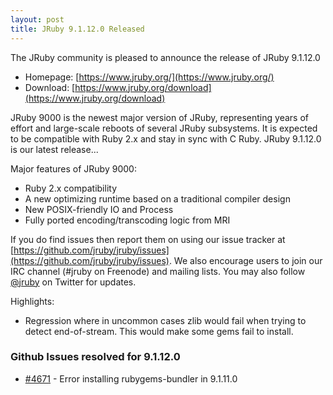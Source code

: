 ```yaml
---
layout: post
title: JRuby 9.1.12.0 Released
---
```

The JRuby community is pleased to announce the release of JRuby 9.1.12.0

- Homepage: [https://www.jruby.org/](https://www.jruby.org/)
- Download: [https://www.jruby.org/download](https://www.jruby.org/download)

JRuby 9000 is the newest major version of JRuby, representing years of effort and large-scale reboots of several JRuby subsystems.  It is expected to be compatible with Ruby 2.x and stay in sync with C Ruby.  JRuby 9.1.12.0 is our latest release...

Major features of JRuby 9000:

- Ruby 2.x compatibility
- A new optimizing runtime based on a traditional compiler design
- New POSIX-friendly IO and Process
- Fully ported encoding/transcoding logic from MRI

If you do find issues then report them on using our issue tracker at [https://github.com/jruby/jruby/issues](https://github.com/jruby/jruby/issues). We also encourage users to join our IRC channel (#jruby on Freenode) and mailing lists. You may also follow [@jruby](https://twitter.com/jruby) on Twitter for updates.

Highlights:

- Regression where in uncommon cases zlib would fail when trying to detect end-of-stream.  This would make some gems fail to install.

### Github Issues resolved for 9.1.12.0

<ul>
<li><a href="https://github.com/jruby/jruby/issues/4671">#4671</a> - Error installing rubygems-bundler in 9.1.11.0</li>
</ul>
